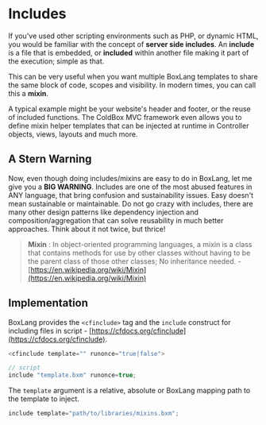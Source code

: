 # Includes

If you've used other scripting environments such as PHP, or dynamic HTML, you would be familiar with the concept of **server side includes**. An **include** is a file that is embedded, or **included** within another file making it part of the execution; simple as that.

This can be very useful when you want multiple BoxLang templates to share the same block of code, scopes and visibility. In modern times, you can call this a **mixin**.

A typical example might be your website's header and footer, or the reuse of included functions. The ColdBox MVC framework even allows you to define mixin helper templates that can be injected at runtime in Controller objects, views, layouts and much more.

## A Stern Warning

Now, even though doing includes/mixins are easy to do in BoxLang, let me give you a **BIG WARNING**. Includes are one of the most abused features in ANY language, that bring confusion and sustainability issues. Easy doesn't mean sustainable or maintainable. Do not go crazy with includes, there are many other design patterns like dependency injection and composition/aggregation that can solve reusability in much better approaches. Think about it not twice, but thrice!

> **Mixin** : In object-oriented programming languages, a mixin is a class that contains methods for use by other classes without having to be the parent class of those other classes; No inheritance needed. - [https://en.wikipedia.org/wiki/Mixin](https://en.wikipedia.org/wiki/Mixin)

## Implementation

BoxLang provides the `<cfinclude>` tag and the `include` construct for including files in script - [https://cfdocs.org/cfinclude](https://cfdocs.org/cfinclude).

```javascript
<cfinclude template="" runonce="true|false">

// script
include "template.bxm" runonce=true;
```

The `template` argument is a relative, absolute or BoxLang mapping path to the template to inject.

```javascript
include template="path/to/libraries/mixins.bxm";
```
